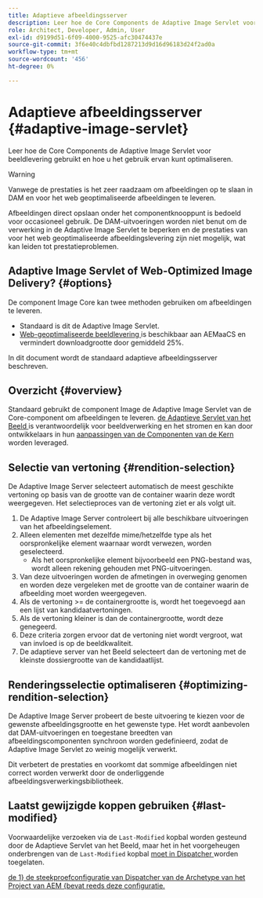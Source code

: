 ```yaml
---
title: Adaptieve afbeeldingsserver
description: Leer hoe de Core Components de Adaptive Image Servlet voor beeldlevering gebruikt en hoe u het gebruik ervan kunt optimaliseren.
role: Architect, Developer, Admin, User
exl-id: d9199d51-6f09-4000-9525-afc30474437e
source-git-commit: 3f6e40c4dbfbd1287213d9d16d96183d24f2ad0a
workflow-type: tm+mt
source-wordcount: '456'
ht-degree: 0%

---
```


# Adaptieve afbeeldingsserver {#adaptive-image-servlet}

Leer hoe de Core Components de Adaptive Image Servlet voor beeldlevering gebruikt en hoe u het gebruik ervan kunt optimaliseren.

>[!WARNING]
>
>Vanwege de prestaties is het zeer raadzaam om afbeeldingen op te slaan in DAM en voor het web geoptimaliseerde afbeeldingen te leveren.
>
>Afbeeldingen direct opslaan onder het componentknooppunt is bedoeld voor occasioneel gebruik. De DAM-uitvoeringen worden niet benut om de verwerking in de Adaptive Image Servlet te beperken en de prestaties van voor het web geoptimaliseerde afbeeldingslevering zijn niet mogelijk, wat kan leiden tot prestatieproblemen.

## Adaptive Image Servlet of Web-Optimized Image Delivery? {#options}

De component Image Core kan twee methoden gebruiken om afbeeldingen te leveren.

* Standaard is dit de Adaptive Image Servlet.
* [ Web-geoptimaliseerde beeldlevering ](/help/developing/web-optimized-image-delivery.md) is beschikbaar aan AEMaaCS en vermindert downloadgrootte door gemiddeld 25%.

In dit document wordt de standaard adaptieve afbeeldingsserver beschreven.

## Overzicht {#overview}

Standaard gebruikt de component Image de Adaptive Image Servlet van de Core-component om afbeeldingen te leveren. [ de Adaptieve Servlet van het Beeld ](https://github.com/adobe/aem-core-wcm-components/wiki/The-Adaptive-Image-Servlet) is verantwoordelijk voor beeldverwerking en het stromen en kan door ontwikkelaars in hun [ aanpassingen van de Componenten van de Kern ](/help/developing/customizing.md) worden leveraged.

## Selectie van vertoning {#rendition-selection}

De Adaptive Image Server selecteert automatisch de meest geschikte vertoning op basis van de grootte van de container waarin deze wordt weergegeven. Het selectieproces van de vertoning ziet er als volgt uit.

1. De Adaptive Image Server controleert bij alle beschikbare uitvoeringen van het afbeeldingselement.
1. Alleen elementen met dezelfde mime/hetzelfde type als het oorspronkelijke element waarnaar wordt verwezen, worden geselecteerd.
   * Als het oorspronkelijke element bijvoorbeeld een PNG-bestand was, wordt alleen rekening gehouden met PNG-uitvoeringen.
1. Van deze uitvoeringen worden de afmetingen in overweging genomen en worden deze vergeleken met de grootte van de container waarin de afbeelding moet worden weergegeven.
1. Als de vertoning >= de containergrootte is, wordt het toegevoegd aan een lijst van kandidaatvertoningen.
1. Als de vertoning kleiner is dan de containergrootte, wordt deze genegeerd.
1. Deze criteria zorgen ervoor dat de vertoning niet wordt vergroot, wat van invloed is op de beeldkwaliteit.
1. De adaptieve server van het Beeld selecteert dan de vertoning met de kleinste dossiergrootte van de kandidaatlijst.

## Renderingsselectie optimaliseren {#optimizing-rendition-selection}

De Adaptive Image Server probeert de beste uitvoering te kiezen voor de gewenste afbeeldingsgrootte en het gewenste type. Het wordt aanbevolen dat DAM-uitvoeringen en toegestane breedten van afbeeldingscomponenten synchroon worden gedefinieerd, zodat de Adaptive Image Servlet zo weinig mogelijk verwerkt.

Dit verbetert de prestaties en voorkomt dat sommige afbeeldingen niet correct worden verwerkt door de onderliggende afbeeldingsverwerkingsbibliotheek.

## Laatst gewijzigde koppen gebruiken {#last-modified}

Voorwaardelijke verzoeken via de `Last-Modified` kopbal worden gesteund door de Adaptieve Servlet van het Beeld, maar het in het voorgeheugen onderbrengen van de `Last-Modified` kopbal [ moet in Dispatcher ](https://experienceleague.adobe.com/docs/experience-manager-dispatcher/using/configuring/dispatcher-configuration.html?lang=en#caching-http-response-headers) worden toegelaten.

[ de 1&rbrace; de steekproefconfiguratie van Dispatcher van de Archetype van het Project van AEM &lbrace;bevat reeds deze configuratie.](/help/developing/archetype/overview.md)
